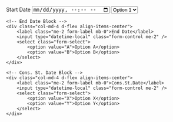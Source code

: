 <div class="row mb-2">
    <!-- Start Date Block -->
    <div class="col-md-4 d-flex align-items-center">
        <label class="me-2 form-label mb-0">Start Date</label>
        <input type="datetime-local" class="form-control me-2" />
        <select class="form-select">
            <option value="1">Option 1</option>
            <option value="2">Option 2</option>
        </select>
    </div>

    <!-- End Date Block -->
    <div class="col-md-4 d-flex align-items-center">
        <label class="me-2 form-label mb-0">End Date</label>
        <input type="datetime-local" class="form-control me-2" />
        <select class="form-select">
            <option value="A">Option A</option>
            <option value="B">Option B</option>
        </select>
    </div>

    <!-- Cons. St. Date Block -->
    <div class="col-md-4 d-flex align-items-center">
        <label class="me-2 form-label mb-0">Cons.St.Date</label>
        <input type="datetime-local" class="form-control me-2" />
        <select class="form-select">
            <option value="X">Option X</option>
            <option value="Y">Option Y</option>
        </select>
    </div>
</div>